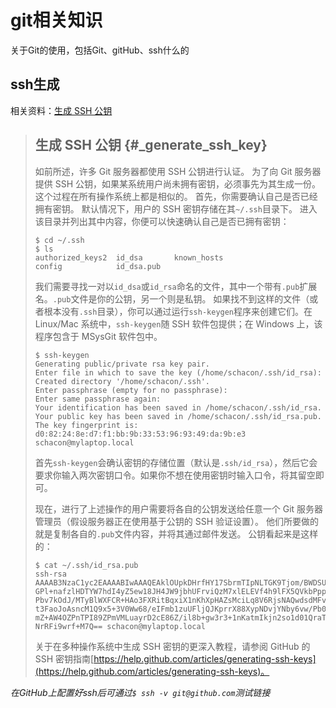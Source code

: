 # git相关知识

关于Git的使用，包括Git、gitHub、ssh什么的

## ssh生成

相关资料：[生成 SSH 公钥](https://git-scm.com/book/zh/v2/服务器上的-Git-生成-SSH-公钥)

> ## 生成 SSH 公钥 {#_generate_ssh_key}
>
> 如前所述，许多 Git 服务器都使用 SSH 公钥进行认证。 为了向 Git 服务器提供 SSH 公钥，如果某系统用户尚未拥有密钥，必须事先为其生成一份。 这个过程在所有操作系统上都是相似的。 首先，你需要确认自己是否已经拥有密钥。 默认情况下，用户的 SSH 密钥存储在其`~/.ssh`目录下。 进入该目录并列出其中内容，你便可以快速确认自己是否已拥有密钥：
>
> ```
> $ cd ~/.ssh
> $ ls
> authorized_keys2  id_dsa       known_hosts
> config            id_dsa.pub
> ```
>
> 我们需要寻找一对以`id_dsa`或`id_rsa`命名的文件，其中一个带有`.pub`扩展名。`.pub`文件是你的公钥，另一个则是私钥。 如果找不到这样的文件（或者根本没有`.ssh`目录），你可以通过运行`ssh-keygen`程序来创建它们。在 Linux/Mac 系统中，`ssh-keygen`随 SSH 软件包提供；在 Windows 上，该程序包含于 MSysGit 软件包中。
>
> ```
> $ ssh-keygen
> Generating public/private rsa key pair.
> Enter file in which to save the key (/home/schacon/.ssh/id_rsa):
> Created directory '/home/schacon/.ssh'.
> Enter passphrase (empty for no passphrase):
> Enter same passphrase again:
> Your identification has been saved in /home/schacon/.ssh/id_rsa.
> Your public key has been saved in /home/schacon/.ssh/id_rsa.pub.
> The key fingerprint is:
> d0:82:24:8e:d7:f1:bb:9b:33:53:96:93:49:da:9b:e3 schacon@mylaptop.local
> ```
>
> 首先`ssh-keygen`会确认密钥的存储位置（默认是`.ssh/id_rsa`），然后它会要求你输入两次密钥口令。如果你不想在使用密钥时输入口令，将其留空即可。
>
> 现在，进行了上述操作的用户需要将各自的公钥发送给任意一个 Git 服务器管理员（假设服务器正在使用基于公钥的 SSH 验证设置）。 他们所要做的就是复制各自的`.pub`文件内容，并将其通过邮件发送。 公钥看起来是这样的：
>
> ```
> $ cat ~/.ssh/id_rsa.pub
> ssh-rsa AAAAB3NzaC1yc2EAAAABIwAAAQEAklOUpkDHrfHY17SbrmTIpNLTGK9Tjom/BWDSU
> GPl+nafzlHDTYW7hdI4yZ5ew18JH4JW9jbhUFrviQzM7xlELEVf4h9lFX5QVkbPppSwg0cda3
> Pbv7kOdJ/MTyBlWXFCR+HAo3FXRitBqxiX1nKhXpHAZsMciLq8V6RjsNAQwdsdMFvSlVK/7XA
> t3FaoJoAsncM1Q9x5+3V0Ww68/eIFmb1zuUFljQJKprrX88XypNDvjYNby6vw/Pb0rwert/En
> mZ+AW4OZPnTPI89ZPmVMLuayrD2cE86Z/il8b+gw3r3+1nKatmIkjn2so1d01QraTlMqVSsbx
> NrRFi9wrf+M7Q== schacon@mylaptop.local
> ```
>
> 关于在多种操作系统中生成 SSH 密钥的更深入教程，请参阅 GitHub 的 SSH 密钥指南[https://help.github.com/articles/generating-ssh-keys](https://help.github.com/articles/generating-ssh-keys)。

_在GitHub上配置好ssh后可通过`$ ssh -v git@github.com`测试链接_



